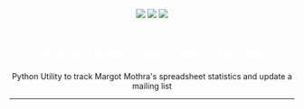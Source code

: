 <p align="center">
  <img src="https://img.shields.io/badge/python-3.11+-blue?style=for-the-badge&logo=python&logoColor=white">
  <img src="https://img.shields.io/badge/platform-linux--friendly-brightgreen?style=for-the-badge&logo=linux&logoColor=white">
  <img src="https://img.shields.io/badge/license-MIT-purple?style=for-the-badge">
</p>

<h1 align="center" style="color:white;">Margots Spreadsheet Tracker</h1>
<p align="center">
  Python Utility to track Margot Mothra's spreadsheet statistics and update a mailing list
</p>

---




